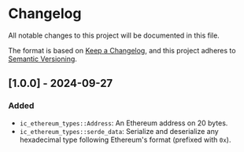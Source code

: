 # Changelog

All notable changes to this project will be documented in this file.

The format is based on [Keep a Changelog](https://keepachangelog.com/en/1.0.0/),
and this project adheres to [Semantic Versioning](https://semver.org/spec/v2.0.0.html).

## [1.0.0] - 2024-09-27

### Added

- `ic_ethereum_types::Address`: An Ethereum address on 20 bytes.
- `ic_ethereum_types::serde_data`: Serialize and deserialize any hexadecimal type following Ethereum's format (prefixed with `0x`).
